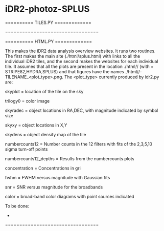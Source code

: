 # iDR2-photoz-SPLUS

========== TILES.PY =============

=================================


========== HTML.PY =============

This makes the iDR2 data analysis overview websites. It runs two routines. The first makes the main site (./html/splus.html) with links to all the individual iDR2 tiles, and the second makes the websites for each individual tile. It assumes that all the plots are present in the location ./html/<AREA>/ (with <AREA> = STRIPE82,HYDRA,SPLUS) and that figures have the names ./html/<AREA>/<AREA>-TILENAME_<plot_type>.png. The <plot_type> currently produced by idr2.py are:
  
  skyplot = location of the tile on the sky
  
  trilogy0 = color image
  
  skyradec = object locations in RA,DEC, with magnitude indicated by symbol size
  
  skyxy = object locations in X,Y
  
  skydens = object density map of the tile
  
  numbercounts12 = Number counts in the 12 filters with fits of the 2,3,5,10 sigma turn-off points
  
  numbercounts12_depths = Results from the numbercounts plots
  
  concentration = Concentrations in gri
  
  fwhm = FWHM versus magnitude with Gaussian fits 
  
  snr = SNR versus magnitude for the broadbands
  
  color = broad-band color diagrams with point sources indicated

To be done: 

- 

=================================

